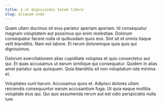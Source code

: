 ```yaml
---
title: a ut dignissimos totam libero
slug: aliquam unde
---
```


Quam ullam ducimus sit eius pariatur aperiam aperiam. Id consequatur magnam voluptatem aut possimus qui enim molestiae. Dolorum consequatur facere nulla ut quibusdam quos eos. Sint sit et omnis itaque velit blanditiis. Nam est labore. Et rerum doloremque quia quis qui dignissimos.

Dolorum exercitationem alias cupiditate voluptas et quis consectetur aut qui. Et quas accusamus ut earum similique qui consequatur. Quidem in alias amet pariatur quia quisquam. Quia blanditiis sit non voluptatum iste minima et.

Voluptates sunt harum. Accusamus quos et. Adipisci dolores ullam reiciendis consequuntur earum accusantium fuga. Ut quia eaque mollitia voluptate eius qui. Qui quo assumenda rerum aut est odio perspiciatis nulla iure.
